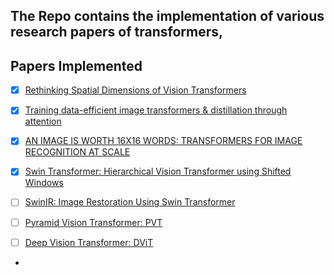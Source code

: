## The Repo contains the implementation of various research papers of transformers, 

## Papers Implemented

- [x] [Rethinking Spatial Dimensions of Vision Transformers](https://openaccess.thecvf.com/content/ICCV2021/papers/Heo_Rethinking_Spatial_Dimensions_of_Vision_Transformers_ICCV_2021_paper.pdf)

- [x] [Training data-efficient image transformers & distillation through attention](https://arxiv.org/pdf/2012.12877.pdf)

- [x] [AN IMAGE IS WORTH 16X16 WORDS: TRANSFORMERS FOR IMAGE RECOGNITION AT SCALE](https://arxiv.org/pdf/2010.11929.pdf)

- [x] [Swin Transformer: Hierarchical Vision Transformer using Shifted Windows](https://arxiv.org/pdf/2103.14030.pdf)

- [ ] [SwinIR: Image Restoration Using Swin Transformer](https://arxiv.org/abs/2108.10257)

- [ ] [Pyramid Vision Transformer: PVT](https://arxiv.org/pdf/2102.12122.pdf)

- [ ] [Deep Vision Transformer: DViT](https://arxiv.org/pdf/2103.11886.pdf)

- 